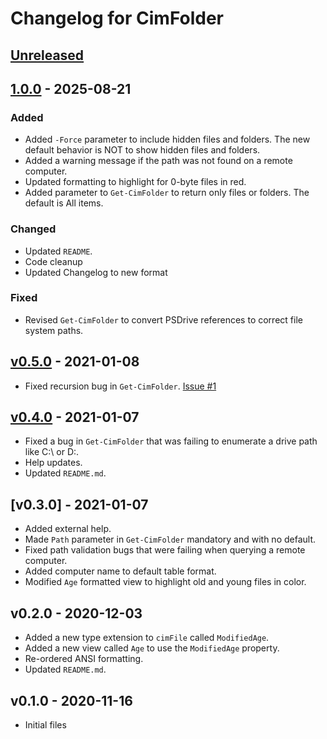 # Changelog for CimFolder

## [Unreleased]

## [1.0.0] - 2025-08-21

### Added

- Added `-Force` parameter to include hidden files and folders. The new default behavior is NOT to show hidden files and folders.
- Added a warning message if the path was not found on a remote computer.
- Updated formatting to highlight for 0-byte files in red.
- Added parameter to `Get-CimFolder` to return only files or folders. The default is All items.

### Changed

- Updated `README`.
- Code cleanup
- Updated Changelog to new format

### Fixed

- Revised `Get-CimFolder` to convert PSDrive references to correct file system paths.

## [v0.5.0] - 2021-01-08

- Fixed recursion bug in `Get-CimFolder`. [Issue #1](https://github.com/jdhitsolutions/CimFolder/issues/1)

## [v0.4.0] - 2021-01-07

- Fixed a bug in `Get-CimFolder` that was failing to enumerate a drive path like C:\ or D:\.
- Help updates.
- Updated `README.md`.

## [v0.3.0] - 2021-01-07

- Added external help.
- Made `Path` parameter in `Get-CimFolder` mandatory and with no default.
- Fixed path validation bugs that were failing when querying a remote computer.
- Added computer name to default table format.
- Modified `Age` formatted view to highlight old and young files in color.

## v0.2.0 - 2020-12-03

- Added a new type extension to `cimFile` called `ModifiedAge`.
- Added a new view called `Age` to use the `ModifiedAge` property.
- Re-ordered ANSI formatting.
- Updated `README.md`.

## v0.1.0 - 2020-11-16

- Initial files

[Unreleased]: https://github.com/jdhitsolutions/CimFolder/compare/v1.0.0..HEAD
[1.0.0]: https://github.com/jdhitsolutions/CimFolder/compare/vv0.5.0..v1.0.0
[v0.5.0]: https://github.com/jdhitsolutions/CimFolder/compare/v0.4.0..v0.5.0
[v0.4.0]: https://github.com/jdhitsolutions/CimFolder/compare/v0.3.0..v0.4.0